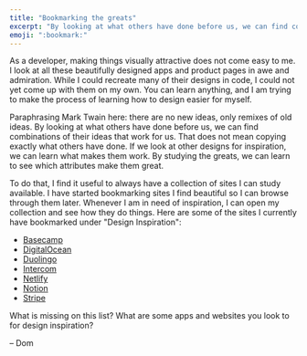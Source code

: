 ```yaml
---
title: "Bookmarking the greats"
excerpt: "By looking at what others have done before us, we can find combinations of their ideas that work for us."
emoji: ":bookmark:"
---
```

As a developer, making things visually attractive does not come easy to me. I look at all these beautifully designed apps and product pages in awe and admiration. While I could recreate many of their designs in code, I could not yet come up with them on my own. You can learn anything, and I am trying to make the process of learning how to design easier for myself.

Paraphrasing Mark Twain here: there are no new ideas, only remixes of old ideas. By looking at what others have done before us, we can find combinations of their ideas that work for us. That does not mean copying exactly what others have done. If we look at other designs for inspiration, we can learn what makes them work. By studying the greats, we can learn to see which attributes make them great.

To do that, I find it useful to always have a collection of sites I can study available. I have started bookmarking sites I find beautiful so I can browse through them later. Whenever I am in need of inspiration, I can open my collection and see how they do things. Here are some of the sites I currently have bookmarked under "Design Inspiration":

- [Basecamp](https://basecamp.com)
- [DigitalOcean](https://www.digitalocean.com)
- [Duolingo](https://www.duolingo.com)
- [Intercom](https://www.intercom.com)
- [Netlify](https://www.netlify.com)
- [Notion](https://www.notion.so)
- [Stripe](https://stripe.com)

What is missing on this list? What are some apps and websites you look to for design inspiration?

– Dom

